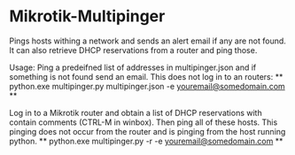 # Mikrotik-Multipinger
 Pings hosts withing a network and sends an alert email if any are not found. It can also retrieve DHCP reservations from a router and ping those.

Usage:
Ping a predeifned list of addresses in multipinger.json and if something is not found send an email. This does not log in to an routers:
**
python.exe multipinger.py multipinger.json -e youremail@somedomain.com
**

Log in to a Mikrotik router and obtain a list of DHCP reservations with contain comments (CTRL-M in winbox). Then ping all of these hosts. This pinging does not occur from the router and is pinging from the host running python.
**
python.exe multipinger.py -r -e youremail@somedomain.com
**
